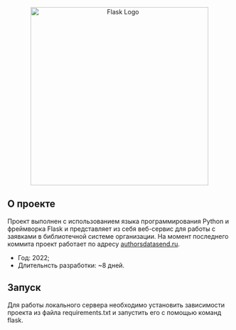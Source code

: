 <p align="center"><a href="https://flask.palletsprojects.com/en/2.3.x/" target="_blank"><img src="https://upload.wikimedia.org/wikipedia/commons/thumb/3/3c/Flask_logo.svg/1280px-Flask_logo.svg.png" width="400" alt="Flask Logo"></a></p>

## О проекте

Проект выполнен с использованием языка программирования Python и фреймворка Flask и представляет из себя веб-сервис для работы с заявками в библиотечной системе организации. На момент последнего коммита проект работает по адресу [authorsdatasend.ru](https://authorsdatasend.ru/).

- Год: 2022;
- Длительнсть разработки: ~8 дней.

## Запуск

Для работы локального сервера необходимо установить зависимости проекта из файла requirements.txt и запустить его с помощью команд flask. 
